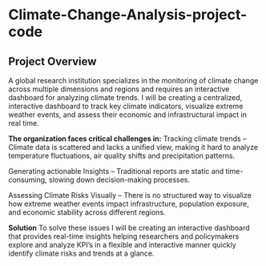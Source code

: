 # Climate-Change-Analysis-project-code

## Project Overview

A global research institution specializes in the monitoring of climate change across multiple dimensions and regions and requires an interactive dashboard for analyzing  climate trends. I will be creating a centralized, interactive dashboard to track key climate indicators, visualize extreme weather events, and assess their economic and infrastructural impact in real time.



__The organization faces critical challenges in:__
Tracking climate trends – Climate data is scattered and lacks a unified view,
making it hard to analyze temperature fluctuations, air quality shifts and precipitation patterns.

Generating actionable Insights – Traditional reports are static and time-consuming, slowing down decision-making processes. 

Assessing Climate Risks Visually – There is no structured way to visualize how extreme weather events impact infrastructure, population exposure, and economic stability across different regions.

__Solution__
To solve these issues I will be creating an interactive dashboard that provides real-time insights helping researchers and policymakers explore and analyze KPI’s in a flexible and interactive manner quickly identify climate risks and trends at a glance.

